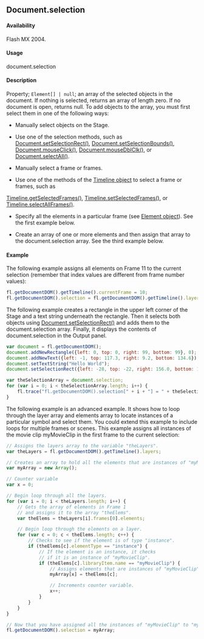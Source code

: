 ## Document.selection

#### Availability

Flash MX 2004.

#### Usage

document.selection

#### Description

Property; `Element[] | null`; an array of the selected objects in the document. If nothing is selected, returns an array of length zero. If no document is open, returns null.
To add objects to the array, you must first select them in one of the following ways:

- Manually select objects on the Stage.

- Use one of the selection methods, such as [Document.setSelectionRect()](../Document_object/Document9689.md), [Document.setSelectionBounds()](../Document_object/Document9658.md), [Document.mouseClick()](../Document_object/Document130.md), [Document.mouseDblClk()](../Document_object/Document140.md), or [Document.selectAll()](../Document_object/Document420.md).

- Manually select a frame or frames.

- Use one of the methods of the [Timeline object](../Timeline_object/Timeline_summary.md) to select a frame or frames, such as

[Timeline.getSelectedFrames()](../Timeline_object/Timeline25.md), [Timeline.setSelectedFrames()](../Timeline_object/Timeline46.md), or [Timeline.selectAllFrames()](../Timeline_object/Timeline42.md).

- Specify all the elements in a particular frame (see [Element object](../Element_object/Element_summary.md)). See the first example below.

- Create an array of one or more elements and then assign that array to the document.selection array. See the third example below.

#### Example

The following example assigns all elements on Frame 11 to the current selection (remember that index values are different from frame number values):

```javascript
fl.getDocumentDOM().getTimeline().currentFrame = 10;
fl.getDocumentDOM().selection = fl.getDocumentDOM().getTimeline().layers[0].frames[10].elements;
```

The following example creates a rectangle in the upper left corner of the Stage and a text string underneath the rectangle. Then it selects both objects using [Document.setSelectionRect()](../Document_object/Document9689.md) and adds them to the document.selection array. Finally, it displays the contents of document.selection in the Output panel.

```javascript
var document = fl.getDocumentDOM();
document.addNewRectangle({left: 0, top: 0, right: 99, bottom: 99}, 0);
document.addNewText({left: -1, top: 117.3, right: 9.2, bottom: 134.6});
document.setTextString("Hello World");
document.setSelectionRect({left: -28, top: -22, right: 156.0, bottom: 163});

var theSelectionArray = document.selection;
for (var i = 0; i < theSelectionArray.length; i++) {
    fl.trace("fl.getDocumentDOM().selection[" + i + "] = " + theSelectionArray[i]);
}
```

The following example is an advanced example. It shows how to loop through the layer array and elements array to locate instances of a particular symbol and select them. You could extend this example to include loops for multiple frames or scenes. This example assigns all instances of the movie clip myMovieClip in the first frame to the current selection:

```javascript
// Assigns the layers array to the variable "theLayers".
var theLayers = fl.getDocumentDOM().getTimeline().layers;

// Creates an array to hold all the elements that are instances of "myMovieClip".
var myArray = new Array();

// Counter variable
var x = 0;

// Begin loop through all the layers.
for (var i = 0; i < theLayers.length; i++) {
    // Gets the array of elements in Frame 1
    // and assigns it to the array "theElems".
    var theElems = theLayers[i].frames[0].elements;

    // Begin loop through the elements on a layer.
    for (var c = 0; c < theElems.length; c++) {
        // Checks to see if the element is of type "instance".
        if (theElems[c].elementType == "instance") {
            // If the element is an instance, it checks
            // if it is an instance of "myMovieClip".
            if (theElems[c].libraryItem.name == "myMovieClip") {
                // Assigns elements that are instances of "myMovieClip" to "myArray".
                myArray[x] = theElems[c];

                // Increments counter variable.
                x++;
            }
        }
    }
}

// Now that you have assigned all the instances of "myMovieClip" to "myArray", you then set the document.selection array equal to myArray. This selects the objects on the Stage.
fl.getDocumentDOM().selection = myArray;
```
